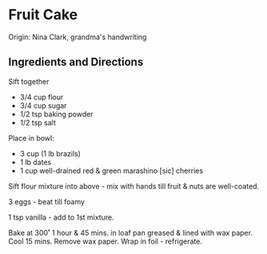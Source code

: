 # Fruit Cake

Origin: Nina Clark, grandma's handwriting

## Ingredients and Directions

Sift together

- 3/4 cup flour
- 3/4 cup sugar
- 1/2 tsp baking powder
- 1/2 tsp salt

Place in bowl:

- 3 cup (1 lb brazils)
- 1 lb dates
- 1 cup well-drained red & green marashino [sic] cherries

Sift flour mixture into above - mix with hands till fruit & nuts are well-coated.

3 eggs - beat till foamy

1 tsp vanilla - add to 1st mixture.

Bake at 300˚ 1 hour & 45 mins. in loaf pan greased & lined with wax paper. Cool 15 mins. Remove wax paper. Wrap in foil - refrigerate.